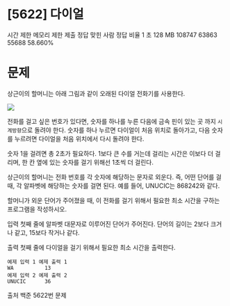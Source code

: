# [5622] 다이얼
시간 제한	메모리 제한	제출	정답	맞힌 사람	정답 비율
1 초	128 MB	108747	63863	55688	58.660%
# 문제
상근이의 할머니는 아래 그림과 같이 오래된 다이얼 전화기를 사용한다.


![](https://upload.acmicpc.net/9c88dd24-3a4c-4a09-bc50-e6496958214d/-/preview/)

전화를 걸고 싶은 번호가 있다면, 숫자를 하나를 누른 다음에 금속 핀이 있는 곳 까지 `시계방향`으로 돌려야 한다. 숫자를 하나 누르면 다이얼이 처음 위치로 돌아가고, 다음 숫자를 누르려면 다이얼을 처음 위치에서 다시 돌려야 한다.

숫자 1을 걸려면 총 2초가 필요하다. 1보다 큰 수를 거는데 걸리는 시간은 이보다 더 걸리며, 한 칸 옆에 있는 숫자를 걸기 위해선 1초씩 더 걸린다.

상근이의 할머니는 전화 번호를 각 숫자에 해당하는 문자로 외운다. 즉, 어떤 단어를 걸 때, 각 알파벳에 해당하는 숫자를 걸면 된다. 예를 들어, UNUCIC는 868242와 같다.

할머니가 외운 단어가 주어졌을 때, 이 전화를 걸기 위해서 필요한 최소 시간을 구하는 프로그램을 작성하시오.

입력
첫째 줄에 알파벳 대문자로 이루어진 단어가 주어진다. 단어의 길이는 2보다 크거나 같고, 15보다 작거나 같다.

출력
첫째 줄에 다이얼을 걸기 위해서 필요한 최소 시간을 출력한다.



```
예제 입력 1 예제 출력 1 
WA          13
예제 입력 2 예제 출력 2 
UNUCIC      36
```


출처
백준 5622번 문제